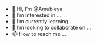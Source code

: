 - 👋 Hi, I’m @Amubieya
- 👀 I’m interested in ...
- 🌱 I’m currently learning ...
- 💞️ I’m looking to collaborate on ...
- 📫 How to reach me ...

<!---
Amubieya/Amubieya is a ✨ special ✨ repository because its `README.md` (this file) appears on your GitHub profile.
You can click the Preview link to take a look at your changes.
--->
